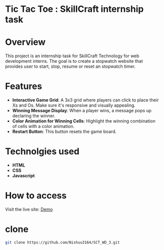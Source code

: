 # Tic Tac Toe : SkillCraft internship task

# Overview
This project is an internship task for SkillCraft Technology for web development interns. 
The goal is to create a stopwatch website that provides user to start, stop, resume or reset an stopwatch timer.

# Features
+ **Interactive Game Grid**: A 3x3 grid where players can click to place their Xs and Os. Make sure it's responsive and visually appealing.
+ **Winning Message Display**: When a player wins, a message pops up declaring the winner.
+ **Color Animation for Winning Cells**: Highlight the winning combination of cells with a color animation.
+ **Restart Button**: This button resets the game board.

# Technolgies used

+ **HTML**
+ **CSS**
+ **Javascript**

# How to access
Visit the live site: [Demo](https://Nishuu3164.github.io/SCT_WD_3)

# clone
```sh
git clone https://github.com/Nishuu3164/SCT_WD_3.git
